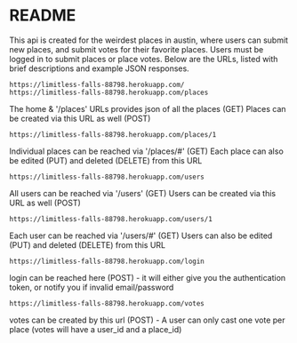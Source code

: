 # README

This api is created for the weirdest places in austin, where users can submit new places, and submit votes for their favorite places. Users must be logged in to submit places or place votes. Below are the URLs, listed with brief descriptions and example JSON responses.

```
https://limitless-falls-88798.herokuapp.com/
https://limitless-falls-88798.herokuapp.com/places
```
The home & '/places' URLs provides json of all the places (GET)
Places can be created via this URL as well (POST)

```
https://limitless-falls-88798.herokuapp.com/places/1
```
Individual places can be reached via '/places/#' (GET)
Each place can also be edited (PUT) and deleted (DELETE) from this URL


```
https://limitless-falls-88798.herokuapp.com/users
```
All users can be reached via '/users' (GET)
Users can be created via this URL as well (POST)


```
https://limitless-falls-88798.herokuapp.com/users/1
```
Each user can be reached via '/users/#' (GET)
Users can also be edited (PUT) and deleted (DELETE) from this URL

```
https://limitless-falls-88798.herokuapp.com/login
```
login can be reached here (POST) - it will either give you the authentication token, or notify you if invalid email/password

```
https://limitless-falls-88798.herokuapp.com/votes
```
votes can be created by this url (POST) - A user can only cast one vote per place (votes will have a user_id and a place_id)

